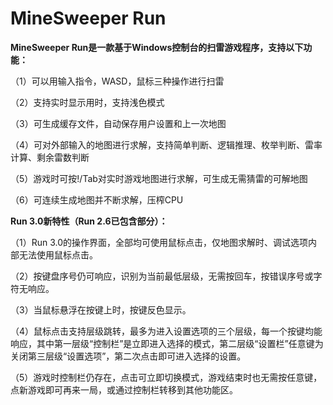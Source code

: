 # MineSweeper Run

**MineSweeper Run是一款基于Windows控制台的扫雷游戏程序，支持以下功能：**

（1）可以用输入指令，WASD，鼠标三种操作进行扫雷

（2）支持实时显示用时，支持浅色模式

（3）可生成缓存文件，自动保存用户设置和上一次地图

（4）可对外部输入的地图进行求解，支持简单判断、逻辑推理、枚举判断、雷率计算、剩余雷数判断

（5）游戏时可按!/Tab对实时游戏地图进行求解，可生成无需猜雷的可解地图

（6）可连续生成地图并不断求解，压榨CPU

**Run 3.0新特性（Run 2.6已包含部分）：**

（1）Run 3.0的操作界面，全部均可使用鼠标点击，仅地图求解时、调试选项内部无法使用鼠标点击。

（2）按键盘序号仍可响应，识别为当前最低层级，无需按回车，按错误序号或字符无响应。

（3）当鼠标悬浮在按键上时，按键反色显示。

（4）鼠标点击支持层级跳转，最多为进入设置选项的三个层级，每一个按键均能响应，其中第一层级“控制栏”是立即进入选择的模式，第二层级“设置栏”任意键为关闭第三层级“设置选项”，第二次点击即可进入选择的设置。

（5）游戏时控制栏仍存在，点击可立即切换模式，游戏结束时也无需按任意键，点新游戏即可再来一局，或通过控制栏转移到其他功能区。
